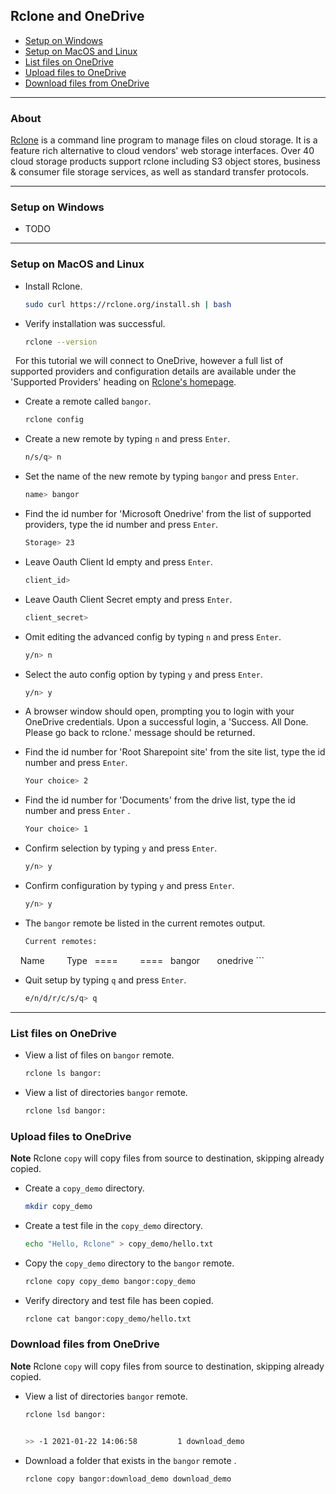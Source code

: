 ## Rclone and OneDrive

- [Setup on Windows](#setup-on-windows)
- [Setup on MacOS and Linux](#setup-on-macos-and-linux)
- [List files on OneDrive](#list-files-on-onedrive)
- [Upload files to OneDrive](#upload-files-to-onedrive)
- [Download files from OneDrive](#download-files-from-onedrive)

---

### About

[Rclone](https://rclone.org/) is a command line program to manage files on cloud storage. It is a feature rich alternative to cloud vendors' web storage interfaces. Over 40 cloud storage products support rclone including S3 object stores, business & consumer file storage services, as well as standard transfer protocols.

---

### Setup on Windows

- TODO

---

### Setup on MacOS and Linux

- Install Rclone.


    ```sh
    sudo curl https://rclone.org/install.sh | bash
    ```


- Verify installation was successful.    


    ```sh
    rclone --version
    ```

 
For this tutorial we will connect to OneDrive, however a full list of supported providers and configuration details are available under the 'Supported Providers' heading on [Rclone's homepage](https://rclone.org/).

- Create a remote called `bangor`.


    ```sh
    rclone config
    ```


- Create a new remote by typing `n` and press `Enter`.


    ```sh
    n/s/q> n
    ```


- Set the name of the new remote by typing `bangor` and press `Enter`.


    ```sh
    name> bangor
    ```


- Find the id number for 'Microsoft Onedrive' from the list of supported providers, type the id number and press `Enter`.


    ```sh
    Storage> 23
    ```

- Leave Oauth Client Id empty and press `Enter`.


    ```sh
    client_id>
    ```

- Leave Oauth Client Secret empty and press `Enter`.


    ```sh
    client_secret>
    ```


- Omit editing the advanced config by typing `n` and press `Enter`.


    ```sh
    y/n> n
    ```


- Select the auto config option by typing `y` and press `Enter`.    


    ```sh
    y/n> y
    ```


- A browser window should open, prompting you to login with your OneDrive credentials. Upon a successful login, a 'Success. All Done. Please go back to rclone.' message should be returned.
- Find the id number for 'Root Sharepoint site' from the site list, type the id number and press `Enter`.


    ```sh
    Your choice> 2
    ```


- Find the id number for 'Documents' from the drive list, type the id number and press `Enter` .


    ```sh
    Your choice> 1
    ```


- Confirm selection by typing `y` and press `Enter`.


    ```sh
    y/n> y
    ```


- Confirm configuration by typing `y` and press `Enter`.


    ```sh
    y/n> y
    ```


- The `bangor` remote be listed in the current remotes output.  


    ```sh
    Current remotes:
  
    Name         Type
    ====         ====
    bangor       onedrive
    ```


- Quit setup by typing `q` and press `Enter`.    


    ```sh
    e/n/d/r/c/s/q> q
    ```
    
---

### List files on OneDrive

- View a list of files on `bangor` remote.


    ```sh
    rclone ls bangor:
    ```


- View a list of directories `bangor` remote.


    ```sh
    rclone lsd bangor:
    ```


### Upload files to OneDrive

**Note** Rclone `copy` will copy files from source to destination, skipping already copied.

- Create a `copy_demo` directory.


    ```sh
    mkdir copy_demo
    ```


- Create a test file in the `copy_demo` directory.


    ```sh
    echo "Hello, Rclone" > copy_demo/hello.txt
    ```


- Copy the `copy_demo` directory to the `bangor` remote.


    ```sh
    rclone copy copy_demo bangor:copy_demo
    ```


- Verify directory and test file has been copied.


    ```sh
    rclone cat bangor:copy_demo/hello.txt
    ```


### Download files from OneDrive

**Note** Rclone `copy` will copy files from source to destination, skipping already copied.

- View a list of directories `bangor` remote.


    ```sh
    rclone lsd bangor:
    
    
    >> -1 2021-01-22 14:06:58         1 download_demo
    ```

- Download a folder that exists in the `bangor` remote .


    ```sh
    rclone copy bangor:download_demo download_demo
    ```

